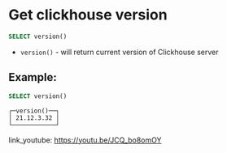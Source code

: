 # Get clickhouse version

```sql
SELECT version()
```

- `version()` - will return current version of Clickhouse server

## Example: 
```sql
SELECT version()
```
```
┌─version()──┐
│ 21.12.3.32 │
└────────────┘

```

link_youtube: https://youtu.be/JCQ_bo8omOY
